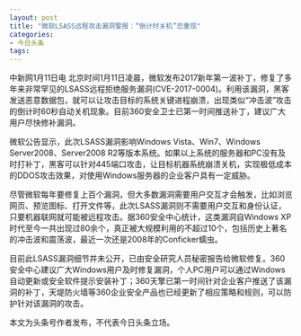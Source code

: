 ```yaml
---
layout: post
title: "微软LSASS远程攻击漏洞警报：“倒计时关机”恐重现"
categories:
- 今日头条
tags:
---
```

中新网1月11日电 北京时间1月11日凌晨，微软发布2017新年第一波补丁，修复了多年来非常罕见的LSASS远程拒绝服务漏洞(CVE-2017-0004)。利用该漏洞，黑客发送恶意数据包，就可以让攻击目标的系统关键进程崩溃，出现类似“冲击波”攻击的倒计时60秒自动关机现象。目前360安全卫士已第一时间推送补丁，建议广大用户尽快修补漏洞。



微软公告显示，此次LSASS漏洞影响Windows Vista、Win7、Windows Server2008、Server2008 R2等版本系统。如果以上系统的服务器和PC没有及时打补丁，黑客可以针对445端口攻击，让目标机器系统崩溃关机，实现极低成本的DDOS攻击效果，对使用Windows服务器的企业客户具有一定威胁。

尽管微软每年要修复上百个漏洞，但大多数漏洞需要用户交互才会触发，比如浏览网页、预览图标、打开文件等，此次LSASS漏洞则不需要用户交互和身份认证，只要机器联网就可能被远程攻击。据360安全中心统计，这类漏洞自Windows XP时代至今一共出现过80余个，真正被大规模利用的不超过10个，包括历史上著名的冲击波和震荡波，最近一次还是2008年的Conficker蠕虫。

目前此LSASS漏洞细节并未公开，已由安全研究人员秘密报告给微软修复。360安全中心建议广大Windows用户及时修复漏洞，个人PC用户可以通过Windows自动更新或安全软件提示安装补丁；360天擎已第一时间针对企业客户推送了该漏洞的补丁，天堤防火墙等360企业安全产品也已经更新了相应策略和规则，可以防护针对该漏洞的攻击。

本文为头条号作者发布，不代表今日头条立场。